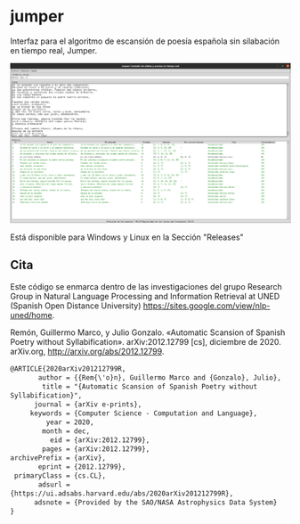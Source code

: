 # jumper

Interfaz para el algoritmo de escansión de poesía española sin silabación en tiempo real, Jumper. 

![alt text](https://github.com/grmarco/jumper/blob/master/img/captura.png)

Está disponible para Windows y Linux en la Sección "Releases"

## Cita

Este código se enmarca dentro de las investigaciones del grupo Research Group in Natural Language Processing and Information Retrieval at UNED (Spanish Open Distance University) https://sites.google.com/view/nlp-uned/home. 

Remón, Guillermo Marco, y Julio Gonzalo. «Automatic Scansion of Spanish Poetry without Syllabification». arXiv:2012.12799 [cs], diciembre de 2020. arXiv.org, http://arxiv.org/abs/2012.12799.

```
@ARTICLE{2020arXiv201212799R,
       author = {{Rem{\'o}n}, Guillermo Marco and {Gonzalo}, Julio},
        title = "{Automatic Scansion of Spanish Poetry without Syllabification}",
      journal = {arXiv e-prints},
     keywords = {Computer Science - Computation and Language},
         year = 2020,
        month = dec,
          eid = {arXiv:2012.12799},
        pages = {arXiv:2012.12799},
archivePrefix = {arXiv},
       eprint = {2012.12799},
 primaryClass = {cs.CL},
       adsurl = {https://ui.adsabs.harvard.edu/abs/2020arXiv201212799R},
      adsnote = {Provided by the SAO/NASA Astrophysics Data System}
}
```

